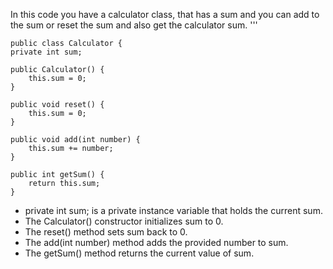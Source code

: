 In this code you have a calculator class,
that has a sum and you can add to the sum
or reset the sum and also get the calculator sum.
'''

    public class Calculator {
    private int sum;

    public Calculator() {
        this.sum = 0;
    }

    public void reset() {
        this.sum = 0;
    }

    public void add(int number) {
        this.sum += number;
    }

    public int getSum() {
        return this.sum;
    }
- private int sum; is a private instance variable that holds the current sum.
- The Calculator() constructor initializes sum to 0. 
- The reset() method sets sum back to 0.
- The add(int number) method adds the provided number to sum.
- The getSum() method returns the current value of sum.



